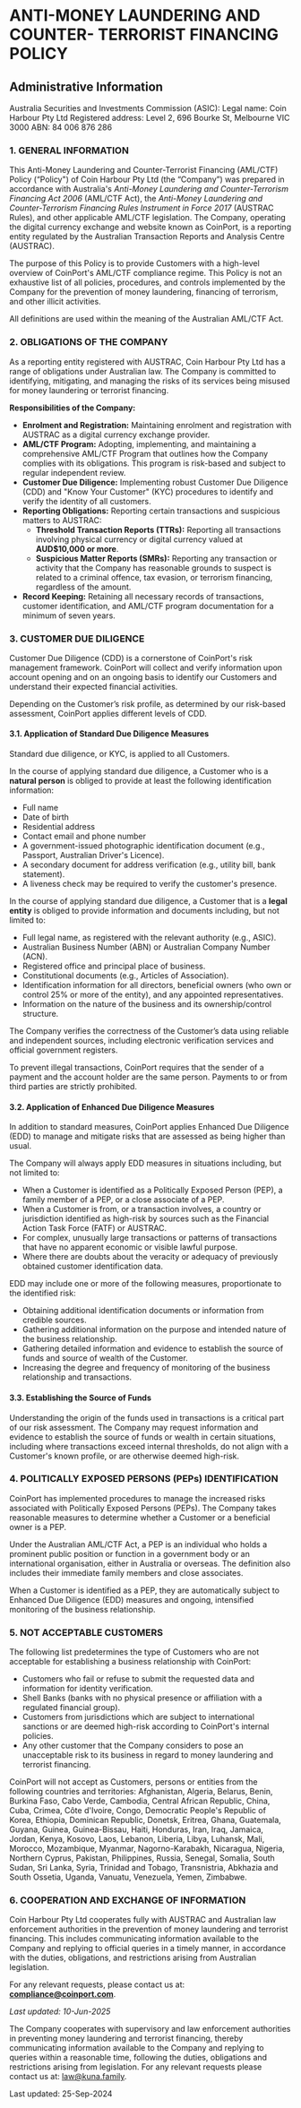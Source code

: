 # ANTI-MONEY LAUNDERING AND COUNTER- TERRORIST FINANCING POLICY

## Administrative Information

Australia Securities and Investments Commission (ASIC):
Legal name: Coin Harbour Pty Ltd
Registered address: Level 2, 696 Bourke St, Melbourne VIC 3000
ABN: 84 006 876 286

### 1. GENERAL INFORMATION

This Anti-Money Laundering and Counter-Terrorist Financing (AML/CTF) Policy (“Policy") of Coin Harbour Pty Ltd (the “Company”) was prepared in accordance with Australia's _Anti-Money Laundering and Counter-Terrorism Financing Act 2006_ (AML/CTF Act), the _Anti-Money Laundering and Counter-Terrorism Financing Rules Instrument in Force 2017_ (AUSTRAC Rules), and other applicable AML/CTF legislation. The Company, operating the digital currency exchange and website known as CoinPort, is a reporting entity regulated by the Australian Transaction Reports and Analysis Centre (AUSTRAC).

The purpose of this Policy is to provide Customers with a high-level overview of CoinPort's AML/CTF compliance regime. This Policy is not an exhaustive list of all policies, procedures, and controls implemented by the Company for the prevention of money laundering, financing of terrorism, and other illicit activities.

All definitions are used within the meaning of the Australian AML/CTF Act.

### 2. OBLIGATIONS OF THE COMPANY

As a reporting entity registered with AUSTRAC, Coin Harbour Pty Ltd has a range of obligations under Australian law. The Company is committed to identifying, mitigating, and managing the risks of its services being misused for money laundering or terrorist financing.

**Responsibilities of the Company:**

-   **Enrolment and Registration:** Maintaining enrolment and registration with AUSTRAC as a digital currency exchange provider.
-   **AML/CTF Program:** Adopting, implementing, and maintaining a comprehensive AML/CTF Program that outlines how the Company complies with its obligations. This program is risk-based and subject to regular independent review.
-   **Customer Due Diligence:** Implementing robust Customer Due Diligence (CDD) and "Know Your Customer" (KYC) procedures to identify and verify the identity of all customers.
-   **Reporting Obligations:** Reporting certain transactions and suspicious matters to AUSTRAC:
    -   **Threshold Transaction Reports (TTRs):** Reporting all transactions involving physical currency or digital currency valued at **AUD$10,000 or more**.
    -   **Suspicious Matter Reports (SMRs):** Reporting any transaction or activity that the Company has reasonable grounds to suspect is related to a criminal offence, tax evasion, or terrorism financing, regardless of the amount.
-   **Record Keeping:** Retaining all necessary records of transactions, customer identification, and AML/CTF program documentation for a minimum of seven years.

### 3. CUSTOMER DUE DILIGENCE

Customer Due Diligence (CDD) is a cornerstone of CoinPort's risk management framework. CoinPort will collect and verify information upon account opening and on an ongoing basis to identify our Customers and understand their expected financial activities.

Depending on the Customer’s risk profile, as determined by our risk-based assessment, CoinPort applies different levels of CDD.

#### 3.1. Application of Standard Due Diligence Measures

Standard due diligence, or KYC, is applied to all Customers.

In the course of applying standard due diligence, a Customer who is a **natural person** is obliged to provide at least the following identification information:

-   Full name
-   Date of birth
-   Residential address
-   Contact email and phone number
-   A government-issued photographic identification document (e.g., Passport, Australian Driver's Licence).
-   A secondary document for address verification (e.g., utility bill, bank statement).
-   A liveness check may be required to verify the customer's presence.

In the course of applying standard due diligence, a Customer that is a **legal entity** is obliged to provide information and documents including, but not limited to:

-   Full legal name, as registered with the relevant authority (e.g., ASIC).
-   Australian Business Number (ABN) or Australian Company Number (ACN).
-   Registered office and principal place of business.
-   Constitutional documents (e.g., Articles of Association).
-   Identification information for all directors, beneficial owners (who own or control 25% or more of the entity), and any appointed representatives.
-   Information on the nature of the business and its ownership/control structure.

The Company verifies the correctness of the Customer’s data using reliable and independent sources, including electronic verification services and official government registers.

To prevent illegal transactions, CoinPort requires that the sender of a payment and the account holder are the same person. Payments to or from third parties are strictly prohibited.

#### 3.2. Application of Enhanced Due Diligence Measures

In addition to standard measures, CoinPort applies Enhanced Due Diligence (EDD) to manage and mitigate risks that are assessed as being higher than usual.

The Company will always apply EDD measures in situations including, but not limited to:

-   When a Customer is identified as a Politically Exposed Person (PEP), a family member of a PEP, or a close associate of a PEP.
-   When a Customer is from, or a transaction involves, a country or jurisdiction identified as high-risk by sources such as the Financial Action Task Force (FATF) or AUSTRAC.
-   For complex, unusually large transactions or patterns of transactions that have no apparent economic or visible lawful purpose.
-   Where there are doubts about the veracity or adequacy of previously obtained customer identification data.

EDD may include one or more of the following measures, proportionate to the identified risk:

-   Obtaining additional identification documents or information from credible sources.
-   Gathering additional information on the purpose and intended nature of the business relationship.
-   Gathering detailed information and evidence to establish the source of funds and source of wealth of the Customer.
-   Increasing the degree and frequency of monitoring of the business relationship and transactions.

#### 3.3. Establishing the Source of Funds

Understanding the origin of the funds used in transactions is a critical part of our risk assessment. The Company may request information and evidence to establish the source of funds or wealth in certain situations, including where transactions exceed internal thresholds, do not align with a Customer's known profile, or are otherwise deemed high-risk.

### 4. POLITICALLY EXPOSED PERSONS (PEPs) IDENTIFICATION

CoinPort has implemented procedures to manage the increased risks associated with Politically Exposed Persons (PEPs). The Company takes reasonable measures to determine whether a Customer or a beneficial owner is a PEP.

Under the Australian AML/CTF Act, a PEP is an individual who holds a prominent public position or function in a government body or an international organisation, either in Australia or overseas. The definition also includes their immediate family members and close associates.

When a Customer is identified as a PEP, they are automatically subject to Enhanced Due Diligence (EDD) measures and ongoing, intensified monitoring of the business relationship.

### 5. NOT ACCEPTABLE CUSTOMERS

The following list predetermines the type of Customers who are not acceptable for establishing a business relationship with CoinPort:

-   Customers who fail or refuse to submit the requested data and information for identity verification.
-   Shell Banks (banks with no physical presence or affiliation with a regulated financial group).
-   Customers from jurisdictions which are subject to international sanctions or are deemed high-risk according to CoinPort's internal policies.
-   Any other customer that the Company considers to pose an unacceptable risk to its business in regard to money laundering and terrorist financing.

CoinPort will not accept as Customers, persons or entities from the following countries and territories: Afghanistan, Algeria, Belarus, Benin, Burkina Faso, Cabo Verde, Cambodia, Central African Republic, China, Cuba, Crimea, Côte d'Ivoire, Congo, Democratic People's Republic of Korea, Ethiopia, Dominican Republic, Donetsk, Eritrea, Ghana, Guatemala, Guyana, Guinea, Guinea-Bissau, Haiti, Honduras, Iran, Iraq, Jamaica, Jordan, Kenya, Kosovo, Laos, Lebanon, Liberia, Libya, Luhansk, Mali, Morocco, Mozambique, Myanmar, Nagorno-Karabakh, Nicaragua, Nigeria, Northern Cyprus, Pakistan, Philippines, Russia, Senegal, Somalia, South Sudan, Sri Lanka, Syria, Trinidad and Tobago, Transnistria, Abkhazia and South Ossetia, Uganda, Vanuatu, Venezuela, Yemen, Zimbabwe.


### 6. COOPERATION AND EXCHANGE OF INFORMATION

Coin Harbour Pty Ltd cooperates fully with AUSTRAC and Australian law enforcement authorities in the prevention of money laundering and terrorist financing. This includes communicating information available to the Company and replying to official queries in a timely manner, in accordance with the duties, obligations, and restrictions arising from Australian legislation.

For any relevant requests, please contact us at: **compliance@coinport.com**.

_Last updated: 10-Jun-2025_

The Company cooperates with supervisory and law enforcement authorities in preventing money laundering and terrorist financing, thereby communicating information available to the Company and replying to queries within a reasonable time, following the duties, obligations and restrictions arising from legislation. For any relevant requests please contact us at: law@kuna.family.

Last updated: 25-Sep-2024
